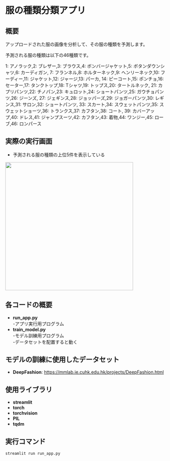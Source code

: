# 服の種類分類アプリ
## 概要
アップロードされた服の画像を分析して、その服の種類を予測します。

予測される服の種類は以下の46種類です。

1: アノラック,2: ブレザー,3: ブラウス,4: ボンバージャケット,5: ボタンダウンシャツ,6: カーディガン,
7: フランネル,8: ホルターネック,9: ヘンリーネック,10: フーディー,11: ジャケット,12: ジャージ,13: パーカ,
14: ピーコート,15: ポンチョ,16: セーター,17: タンクトップ,18: Tシャツ,19: トップス,20: タートルネック,
21: カプリパンツ,22: チノパン,23: キュロット,24: ショートパンツ,25: ガウチョパンツ,26: ジーンズ,
27: ジェギンス,28: ジョッパーズ,29: ジョガーパンツ,30: レギンス,31: サロン,32: ショートパンツ,
33: スカート,34: スウェットパンツ,35: スウェットショーツ,36: トランクス,37: カフタン,38: コート,
39: カバーアップ,40: ドレス,41: ジャンプスーツ,42: カフタン,43: 着物,44: ワンジー,45: ローブ,46: ロンパース

## 実際の実行画面
- 予測される服の種類の上位5件を表示している
<img src="https://github.com/HibikiYokoyama/FashionIdentificationApp/assets/89569080/438c6b75-a7c1-4af5-8d98-7d0f033ebb76" width="400">


## 各コードの概要
- **run_app.py**  
-アプリ実行用プログラム  
- **train_model.py**  
-モデル訓練用プログラム  
-データセットを配置すると動く

## モデルの訓練に使用したデータセット
-  **DeepFashion**: https://mmlab.ie.cuhk.edu.hk/projects/DeepFashion.html

## 使用ライブラリ
- **streamlit**
- **torch**
- **torchvision**
- **PIL**
- **tqdm**

## 実行コマンド
```bash
streamlit run run_app.py
```
